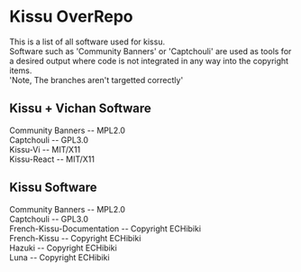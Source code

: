 # Kissu OverRepo

This is a list of all software used for kissu. <br/>
Software such as 'Community Banners' or 'Captchouli' are used as tools for a desired output where code is not integrated in any way into the copyright items.<br/>
'Note, The branches aren't targetted correctly'

## Kissu + Vichan Software
Community Banners -- MPL2.0 
<br/>
Captchouli -- GPL3.0
<br/>
Kissu-Vi -- MIT/X11
<br/>
Kissu-React -- MIT/X11

## Kissu Software


Community Banners -- MPL2.0 
<br/>
Captchouli -- GPL3.0
<br/>
French-Kissu-Documentation --  Copyright ECHibiki
<br/>
French-Kissu -- Copyright ECHibiki
<br/>
Hazuki -- Copyright ECHibiki
<br/>
Luna -- Copyright ECHibiki
